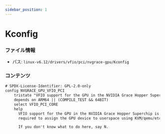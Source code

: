 ```yaml
---
sidebar_position: 1
---
```

# Kconfig

### ファイル情報

- パス: `linux-v6.12/drivers/vfio/pci/nvgrace-gpu/Kconfig`

### コンテンツ

```txt
# SPDX-License-Identifier: GPL-2.0-only
config NVGRACE_GPU_VFIO_PCI
	tristate "VFIO support for the GPU in the NVIDIA Grace Hopper Superchip"
	depends on ARM64 || (COMPILE_TEST && 64BIT)
	select VFIO_PCI_CORE
	help
	  VFIO support for the GPU in the NVIDIA Grace Hopper Superchip is
	  required to assign the GPU device to userspace using KVM/qemu/etc.

	  If you don't know what to do here, say N.

```
